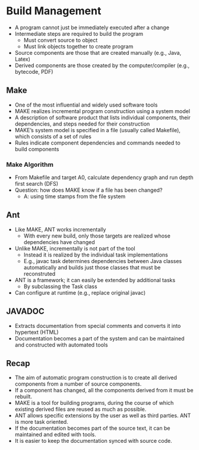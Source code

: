 # Build Management
* A program cannot just be immediately executed after a change
* Intermediate steps are required to build the program
  * Must convert source to object
  * Must link objects together to create program
* Source components are those that are created manually (e.g., Java, Latex)
* Derived components are those created by the computer/compiler (e.g., bytecode, PDF)
## Make 
* One of the most influential and widely used software tools
* MAKE realizes incremental program construction using a system model
* A description of software product that lists individual components, their dependencies, and steps needed for their construction
* MAKE’s system model is specified in a file (usually called Makefile), which consists of a set of rules
* Rules indicate component dependencies and commands needed to build components
### Make Algorithm
* From Makefile and target A0, calculate dependency graph and run depth first search (DFS)
* Question: how does MAKE know if a file has been changed?
  * A: using time stamps from the file system
## Ant
* Like MAKE, ANT works incrementally
  * With every new build, only those targets are realized whose dependencies have changed
* Unlike MAKE, incrementally is not part of the tool
  * Instead it is realized by the individual task implementations
  * E.g., javac task determines dependencies between Java classes automatically and builds just those classes that must be reconstruted
* ANT is a framework; it can easily be extended by additional tasks
  * By subclassing the Task class
* Can configure at runtime (e.g., replace original javac)
## JAVADOC 
* Extracts documentation from special comments and converts it into hypertext (HTML)
* Documentation becomes a part of the system and can be maintained and constructed with automated tools
## Recap
* The aim of automatic program construction is to create all derived components from a number of source components.
* If a component has changed, all the components derived from it must be rebuilt.
* MAKE is a tool for building programs, during the course of which existing derived files are reused as much as possible.
* ANT allows specific extensions by the user as well as third parties. ANT is more task oriented. 
* If the documentation becomes part of the source text, it can be maintained and edited with tools.
* It is easier to keep the documentation synced with source code. 
